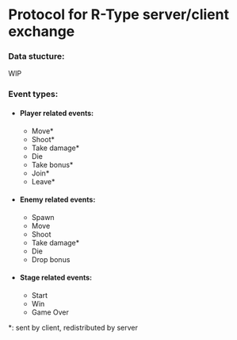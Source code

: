 # Protocol for R-Type server/client exchange

### Data stucture:
WIP

### Event types:
- #### Player related events:
    - Move*
    - Shoot*
    - Take damage*
    - Die
    - Take bonus*
    - Join*
    - Leave*

- #### Enemy related events:
    - Spawn
    - Move
    - Shoot
    - Take damage*
    - Die
    - Drop bonus

- #### Stage related events:
    - Start
    - Win
    - Game Over

*: sent by client, redistributed by server
